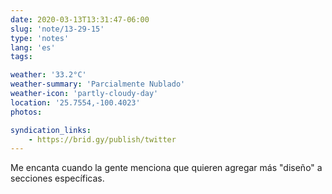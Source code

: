 ```yaml
---
date: 2020-03-13T13:31:47-06:00
slug: 'note/13-29-15'
type: 'notes'
lang: 'es'
tags:

weather: '33.2°C'
weather-summary: 'Parcialmente Nublado'
weather-icon: 'partly-cloudy-day'
location: '25.7554,-100.4023'
photos:

syndication_links:
    - https://brid.gy/publish/twitter
---
```

Me encanta cuando la gente menciona que quieren agregar más "diseño" a secciones específicas. 